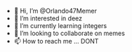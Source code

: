 - 👋 Hi, I’m @Orlando47Memer
- 👀 I’m interested in deez
- 🌱 I’m currently learning integers
- 💞️ I’m looking to collaborate on memes
- 📫 How to reach me ... DONT

<!---
Orlando47Memer/Orlando47Memer is a ✨ special ✨ repository because its `README.md` (this file) appears on your GitHub profile.
You can click the Preview link to take a look at your changes.
--->
